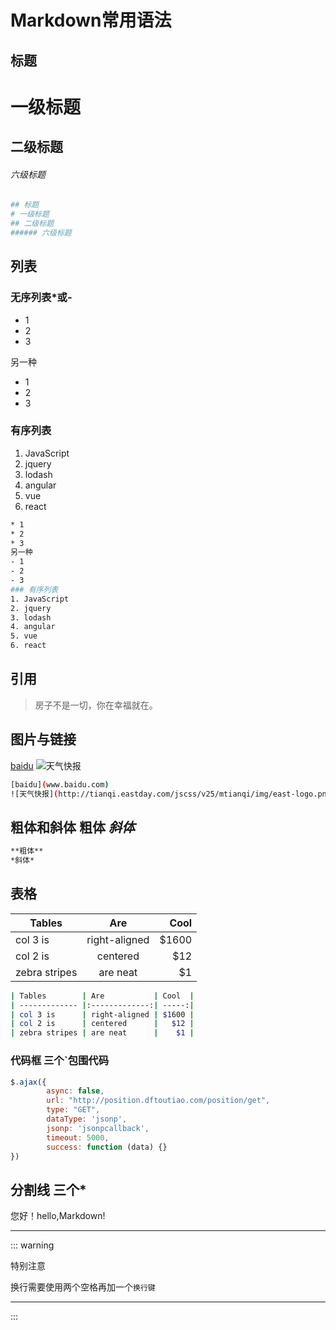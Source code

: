 # Markdown常用语法

## 标题

# 一级标题

## 二级标题  

###### 六级标题

```bash
## 标题
# 一级标题
## 二级标题  
###### 六级标题
```

## 列表

### 无序列表*或-

* 1
* 2
* 3  

另一种

- 1
- 2
- 3

### 有序列表

1. JavaScript
2. jquery
3. lodash
4. angular
5. vue
6. react

```bash
* 1
* 2
* 3  
另一种
- 1
- 2
- 3
### 有序列表
1. JavaScript
2. jquery
3. lodash
4. angular
5. vue
6. react
```

## 引用

> 房子不是一切，你在幸福就在。

## 图片与链接

[baidu](www.baidu.com)
![天气快报](http://tianqi.eastday.com/jscss/v25/mtianqi/img/east-logo.png)

```bash
[baidu](www.baidu.com)
![天气快报](http://tianqi.eastday.com/jscss/v25/mtianqi/img/east-logo.png)
```

## 粗体和斜体 **粗体** *斜体*

```bash
**粗体**  
*斜体*
```

## 表格

| Tables        | Are           | Cool  |
| ------------- |:-------------:| -----:|
| col 3 is      | right-aligned | $1600 |
| col 2 is      | centered      |   $12 |
| zebra stripes | are neat      |    $1 |

```bash
| Tables        | Are           | Cool  |
| ------------- |:-------------:| -----:|
| col 3 is      | right-aligned | $1600 |
| col 2 is      | centered      |   $12 |
| zebra stripes | are neat      |    $1 |
```

### 代码框 三个`包围代码

```javascript
$.ajax({
        async: false,
        url: "http://position.dftoutiao.com/position/get",
        type: "GET",
        dataType: 'jsonp',
        jsonp: 'jsonpcallback',
        timeout: 5000, 
        success: function (data) {}
})
```

## 分割线 三个*

您好！hello,Markdown!  
***

::: warning

特别注意

换行需要使用两个空格再加一个`换行键`

---------

:::